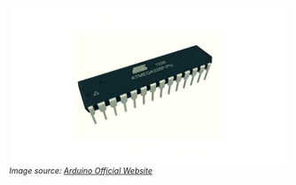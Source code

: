 ![Micro Controller](images/1.2.jpg)
*Image source: [Arduino Official Website](https://www.arduino.cc/)*